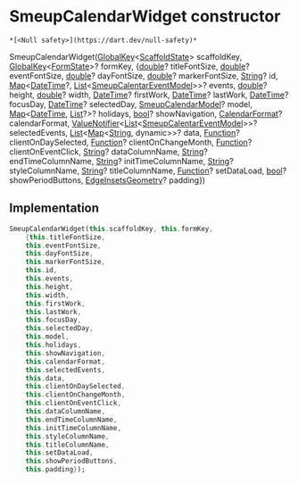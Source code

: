 


# SmeupCalendarWidget constructor




    *[<Null safety>](https://dart.dev/null-safety)*



SmeupCalendarWidget([GlobalKey](https://api.flutter.dev/flutter/widgets/GlobalKey-class.html)&lt;[ScaffoldState](https://api.flutter.dev/flutter/material/ScaffoldState-class.html)> scaffoldKey, [GlobalKey](https://api.flutter.dev/flutter/widgets/GlobalKey-class.html)&lt;[FormState](https://api.flutter.dev/flutter/widgets/FormState-class.html)>? formKey, {[double](https://api.flutter.dev/flutter/dart-core/double-class.html)? titleFontSize, [double](https://api.flutter.dev/flutter/dart-core/double-class.html)? eventFontSize, [double](https://api.flutter.dev/flutter/dart-core/double-class.html)? dayFontSize, [double](https://api.flutter.dev/flutter/dart-core/double-class.html)? markerFontSize, [String](https://api.flutter.dev/flutter/dart-core/String-class.html)? id, [Map](https://api.flutter.dev/flutter/dart-core/Map-class.html)&lt;[DateTime](https://api.flutter.dev/flutter/dart-core/DateTime-class.html)?, [List](https://api.flutter.dev/flutter/dart-core/List-class.html)&lt;[SmeupCalentarEventModel](../../smeup_models_widgets_smeup_calendar_event_model/SmeupCalentarEventModel-class.md)>>? events, [double](https://api.flutter.dev/flutter/dart-core/double-class.html)? height, [double](https://api.flutter.dev/flutter/dart-core/double-class.html)? width, [DateTime](https://api.flutter.dev/flutter/dart-core/DateTime-class.html)? firstWork, [DateTime](https://api.flutter.dev/flutter/dart-core/DateTime-class.html)? lastWork, [DateTime](https://api.flutter.dev/flutter/dart-core/DateTime-class.html)? focusDay, [DateTime](https://api.flutter.dev/flutter/dart-core/DateTime-class.html)? selectedDay, [SmeupCalendarModel](../../smeup_models_widgets_smeup_calendar_model/SmeupCalendarModel-class.md)? model, [Map](https://api.flutter.dev/flutter/dart-core/Map-class.html)&lt;[DateTime](https://api.flutter.dev/flutter/dart-core/DateTime-class.html), [List](https://api.flutter.dev/flutter/dart-core/List-class.html)?>? holidays, [bool](https://api.flutter.dev/flutter/dart-core/bool-class.html)? showNavigation, [CalendarFormat](https://pub.dev/documentation/table_calendar/3.0.5/table_calendar/CalendarFormat.html)? calendarFormat, [ValueNotifier](https://api.flutter.dev/flutter/foundation/ValueNotifier-class.html)&lt;[List](https://api.flutter.dev/flutter/dart-core/List-class.html)&lt;[SmeupCalentarEventModel](../../smeup_models_widgets_smeup_calendar_event_model/SmeupCalentarEventModel-class.md)>>? selectedEvents, [List](https://api.flutter.dev/flutter/dart-core/List-class.html)&lt;[Map](https://api.flutter.dev/flutter/dart-core/Map-class.html)&lt;[String](https://api.flutter.dev/flutter/dart-core/String-class.html), dynamic>>? data, [Function](https://api.flutter.dev/flutter/dart-core/Function-class.html)? clientOnDaySelected, [Function](https://api.flutter.dev/flutter/dart-core/Function-class.html)? clientOnChangeMonth, [Function](https://api.flutter.dev/flutter/dart-core/Function-class.html)? clientOnEventClick, [String](https://api.flutter.dev/flutter/dart-core/String-class.html)? dataColumnName, [String](https://api.flutter.dev/flutter/dart-core/String-class.html)? endTimeColumnName, [String](https://api.flutter.dev/flutter/dart-core/String-class.html)? initTimeColumnName, [String](https://api.flutter.dev/flutter/dart-core/String-class.html)? styleColumnName, [String](https://api.flutter.dev/flutter/dart-core/String-class.html)? titleColumnName, [Function](https://api.flutter.dev/flutter/dart-core/Function-class.html)? setDataLoad, [bool](https://api.flutter.dev/flutter/dart-core/bool-class.html)? showPeriodButtons, [EdgeInsetsGeometry](https://api.flutter.dev/flutter/painting/EdgeInsetsGeometry-class.html)? padding})





## Implementation

```dart
SmeupCalendarWidget(this.scaffoldKey, this.formKey,
    {this.titleFontSize,
    this.eventFontSize,
    this.dayFontSize,
    this.markerFontSize,
    this.id,
    this.events,
    this.height,
    this.width,
    this.firstWork,
    this.lastWork,
    this.focusDay,
    this.selectedDay,
    this.model,
    this.holidays,
    this.showNavigation,
    this.calendarFormat,
    this.selectedEvents,
    this.data,
    this.clientOnDaySelected,
    this.clientOnChangeMonth,
    this.clientOnEventClick,
    this.dataColumnName,
    this.endTimeColumnName,
    this.initTimeColumnName,
    this.styleColumnName,
    this.titleColumnName,
    this.setDataLoad,
    this.showPeriodButtons,
    this.padding});
```







